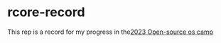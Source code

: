 # rcore-record
This rep is a record for my progress in the[2023 Open-source os camp](https://github.com/LearningOS/rust-based-os-comp2023/discussions/170)
